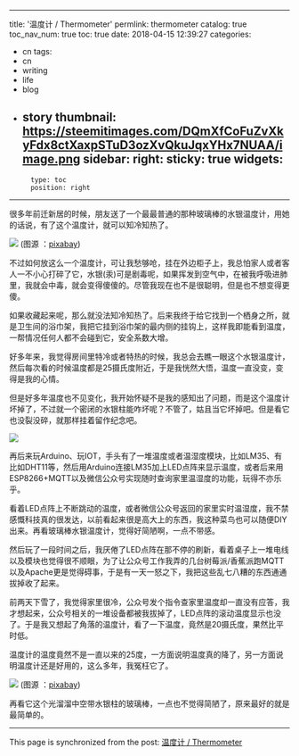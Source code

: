 
---
title: '温度计 / Thermometer'
permlink: thermometer
catalog: true
toc_nav_num: true
toc: true
date: 2018-04-15 12:39:27
categories:
- cn
tags:
- cn
- writing
- life
- blog
- story
thumbnail: https://steemitimages.com/DQmXfCoFuZvXkyFdx8ctXaxpSTuD3ozXvQkuJqxYHx7NUAA/image.png
sidebar:
    right:
        sticky: true
widgets:
    -
        type: toc
        position: right
---


很多年前迁新居的时候，朋友送了一个最最普通的那种玻璃棒的水银温度计，用她的话说，有了这个温度计，就可以知冷知热了。

![](https://steemitimages.com/DQmXfCoFuZvXkyFdx8ctXaxpSTuD3ozXvQkuJqxYHx7NUAA/image.png)
(图源 ：[pixabay](https://pixabay.com))

不过如何放这么一个温度计，可让我愁够呛，挂在外边柜子上，我总怕家人或者客人一不小心打碎了它，水银(汞)可是剧毒呢，如果挥发到空气中，在被我呼吸进肺里，我就会中毒，就会变得傻傻的。尽管我现在也不是很聪明，但是也不想变得更傻。

如果收藏起来呢，那么就没法知冷知热了。后来我终于给它找到一个栖身之所，就是卫生间的浴巾架，我把它挂到浴巾架的最内侧的挂钩上，这样我即能看到温度，一帮情况任何人都不会碰到它，安全系数大增。

好多年来，我觉得房间里特冷或者特热的时候，我总会去瞧一眼这个水银温度计，然后每次看的时候温度都是25摄氏度附近，于是我恍然大悟，温度一直没变，变得是我的心情。

但是好多年温度也不见变化，我开始怀疑不是我的感知出了问题，而是这个温度计坏掉了，不过就一个密闭的水银柱能咋坏呢？不管了，姑且当它坏掉吧。但是看它也没裂没碎，就那样挂着留作纪念吧。

![](https://steemitimages.com/DQmbrr5Ajq7o7DRngNb8HvnAWAvsKuBt82LpczJsxF7u7qf/image.png)

再后来玩Arduino、玩IOT，手头有了一堆温度或者温湿度模块，比如LM35、有比如DHT11等，然后用Arduino连接LM35加上LED点阵来显示温度，或者后来用ESP8266+MQTT以及微信公众号实现随时查询家里温湿度的功能，玩得不亦乐乎。

看着LED点阵上不断跳动的温度，或者微信公众号返回的家里实时温湿度，我不禁感慨科技真的很发达，以前看起来很是高大上的东西，我这种菜鸟也可以随便DIY出来。再看玻璃棒水银温度计，觉得好简陋啊，一点不带感。

然后玩了一段时间之后，我厌倦了LED点阵在那不停的刷新，看着桌子上一堆电线以及模块也觉得很不顺眼，为了让公众号工作我弄的几台树莓派/香蕉派跑MQTT以及Apache更是觉得碍事，于是有一天一怒之下，我把这些乱七八糟的东西通通拔掉收了起来。

前两天下雪了，我觉得家里很冷，公众号发个指令查家里温度却一直没有应答，我才想起来，公众号相关的一堆设备都被我拔掉了，LED点阵的滚动温度显示也没了。于是我又想起了角落的温度计，看了一下温度，竟然是20摄氏度，果然比平时低。

温度计的温度竟然不是一直以来的25度，一方面说明温度真的降了，另一方面说明温度计还是好用的，这么多年，我冤枉它了。

![](https://steemitimages.com/DQmcQcLzKNFDAGUzcVVNENkaxwqHE95azW3rRQrUhmKdcB6/image.png)
(图源 ：[pixabay](https://pixabay.com))

再看它这个光溜溜中空带水银柱的玻璃棒，一点也不觉得简陋了，原来最好的就是最简单的。

- - -

This page is synchronized from the post: [温度计 / Thermometer](https://steemit.com/@oflyhigh/thermometer)
